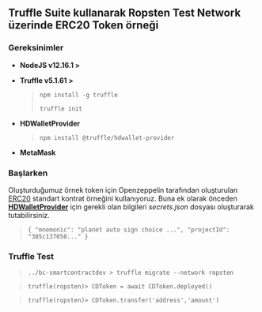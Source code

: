 ## Truffle Suite kullanarak Ropsten Test Network üzerinde ERC20 Token örneği
### Gereksinimler
- **NodeJS v12.16.1 >**

- **Truffle v5.1.61 >**
    > `npm install -g truffle`
    > 
    > `truffle init`

- **HDWalletProvider**
    > `npm install @truffle/hdwallet-provider`

- **MetaMask**

### Başlarken
Oluşturduğumuz örnek token için Openzeppelin tarafından oluşturulan <a href="https://github.com/OpenZeppelin/openzeppelin-contracts/blob/v3.0.0/contracts/token/ERC20/ERC20.sol" target="_blank">ERC20</a> standart kontrat örneğini kullanıyoruz. Buna ek olarak önceden <a href="https://github.com/trufflesuite/truffle/tree/master/packages/hdwallet-provider" target="_blank">**HDWalletProvider**</a> için gerekli olan bilgileri *secrets.json* dosyası oluşturarak tutabilirsiniz.
  > `{
    "mnemonic": "planet auto sign choice ...",
    "projectId": "305c137050..."
    }`
    
### Truffle Test
> `../bc-smartcontractdev > truffle migrate --network ropsten`

> `truffle(ropsten)> CDToken = await CDToken.deployed()`

> `truffle(ropsten)> CDToken.transfer('address','amount')`
